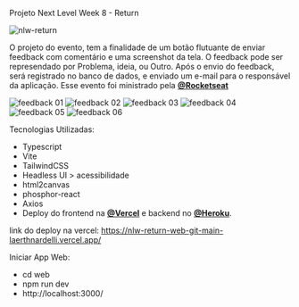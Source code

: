 Projeto Next Level Week 8 - Return

![nlw-return](https://user-images.githubusercontent.com/54412289/167443970-7c464ef7-1457-4db1-a0e3-b2af798787da.png)



O projeto do evento, tem a finalidade de um botão flutuante de enviar feedback com comentário e uma screenshot da tela. 
O feedback pode ser represendado por Problema, ideia, ou Outro. Após o envio do feedback, será registrado no banco de dados, e enviado um e-mail para o responsável da aplicação. 
Esse evento foi ministrado pela **[@Rocketseat](https://github.com/Rocketseat)**

![feedback 01](https://user-images.githubusercontent.com/54412289/167454540-7eb6d314-ea68-4516-8195-930e6b41f0e4.png)
![feedback 02](https://user-images.githubusercontent.com/54412289/167454544-e24f0309-161f-4da7-80dd-8a978cc7332f.png)
![feedback 03](https://user-images.githubusercontent.com/54412289/167454546-12c8c28d-63b5-496d-a795-f263e9cb9834.png)
![feedback 04](https://user-images.githubusercontent.com/54412289/167454549-07d772dd-7b04-4e7f-8d6d-dc6d43c40112.png)
![feedback 05](https://user-images.githubusercontent.com/54412289/167454553-5f0baff7-1a08-43b4-8b88-08c61af84d6b.png)
![feedback 06](https://user-images.githubusercontent.com/54412289/167454555-9fd90ff4-3954-4e32-a261-71c9a4830b7d.png)


Tecnologias Utilizadas:
* Typescript <br/>
* Vite<br/>
* TailwindCSS<br/>
* Headless UI > acessibilidade<br/>
* html2canvas<br/>
* phosphor-react<br/>
* Axios
* Deploy do frontend na **[@Vercel](https://vercel.com/)** e backend no **[@Heroku](https://heroku.com)**.

link do deploy na vercel: https://nlw-return-web-git-main-laerthnardelli.vercel.app/ 

Iniciar App Web: <br/>
* cd web<br/>
* npm run dev<br/>
* http://localhost:3000/
